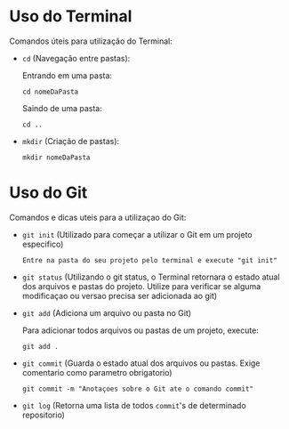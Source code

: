 # Uso do Terminal

Comandos úteis para utilização do Terminal:

- `cd` (Navegação entre pastas):

    Entrando em uma pasta: 
    ``` 
    cd nomeDaPasta
    ```

    Saindo de uma pasta:
    ```
    cd ..
    ```

- `mkdir` (Criação de pastas):

    ```
    mkdir nomeDaPasta
    ```

# Uso do Git

Comandos e dicas uteis para a utilizaçao do Git:

- `git init` (Utilizado para começar a utilizar o Git em um projeto especifico)
    ```
    Entre na pasta do seu projeto pelo terminal e execute "git init"
    ```

- `git status` (Utilizando o git status, o Terminal retornara o estado atual dos arquivos e pastas do projeto. Utilize para verificar se alguma modificaçao ou versao precisa ser adicionada ao git)

- `git add` (Adiciona um arquivo ou pasta no Git)

    Para adicionar todos arquivos ou pastas de um projeto, execute:

    ```
    git add .
    ```
- `git commit` (Guarda o estado atual dos arquivos ou pastas. Exige comentario como parametro obrigatorio)
    ```
    git commit -m "Anotaçoes sobre o Git ate o comando commit"
    ```

- `git log` (Retorna uma lista de todos `commit`'s de determinado repositorio)
    
